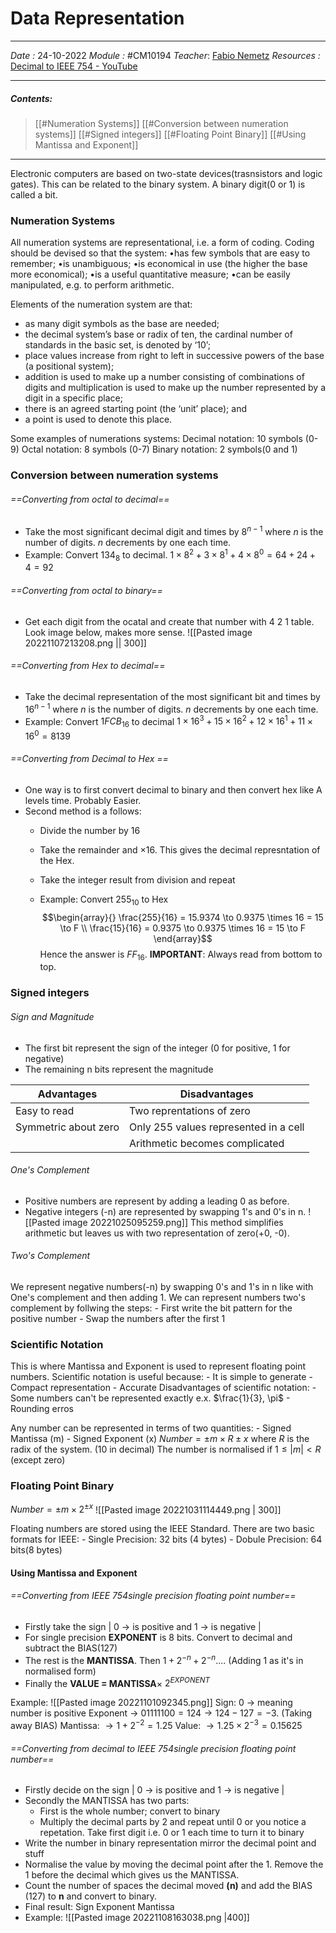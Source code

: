 # Data Representation
---
*Date :*  24-10-2022 
*Module :* #CM10194 
*Teacher*: [Fabio Nemetz](https://moodle.bath.ac.uk/user/profile.php?id=490)
*Resources :* [Decimal to IEEE 754 - YouTube](https://www.youtube.com/watch?v=8afbTaA-gOQ&ab_channel=AbishaliniSivaraman)

---
##### Contents: 
> [[#Numeration Systems]]
> [[#Conversion between numeration systems]]
> [[#Signed integers]]
> [[#Floating Point Binary]]
> [[#Using Mantissa and Exponent]]
--- 

Electronic computers are based on two-state devices(trasnsistors and logic gates). This can be related to the binary system. 
A binary digit(0 or 1) is called a bit.

### Numeration Systems
All numeration systems are representational, i.e. a form of coding. 
Coding should be devised so that the system:
	•has few symbols that are easy to remember;
	•is unambiguous;
	•is economical in use (the higher the base more economical);
	•is a useful quantitative measure;
	•can be easily manipulated, e.g. to perform arithmetic.

Elements of the numeration system are that: 
- as many digit symbols as the base are needed;
- the decimal system’s base or radix of ten, the cardinal number of standards in the basic set, is denoted by ‘10’;
- place values increase from right to left in successive powers of the base (a positional system);
- addition is used to make up a number consisting of combinations of digits and multiplication is used to make up the number represented by a digit in a specific place;
- there is an agreed starting point (the ‘unit’ place); and
- a point is used to denote this place.

Some examples of numerations systems: 
	Decimal notation: 10 symbols (0-9)
	Octal notation: 8 symbols (0-7)
	Binary notation: 2 symbols(0 and 1)

### Conversion between numeration systems

###### ==Converting from octal to decimal==
- Take the most significant decimal digit and times by $8^{n-1}$ where $n$ is the number of digits. $n$ decrements by one each time. 
- Example: Convert $134_8$ to decimal. 
	$1 \times 8^2 + 3 \times 8^1 + 4 \times 8^0 = 64 + 24 + 4 = 92$ 

###### ==Converting from octal to binary==
- Get each digit from the ocatal and create that number with 4 2 1 table. Look image below, makes more sense. 
	![[Pasted image 20221107213208.png || 300]]

###### ==Converting from Hex to decimal==
- Take the decimal representation of the most significant bit and times by $16^{n-1}$ where $n$ is the number of digits. $n$ decrements by one each time. 
- Example: Convert $1FCB_{16}$ to decimal
	$1 \times 16^3 + 15 \times 16^2 + 12 \times 16^1 + 11 \times 16^0 = 8139$ 

###### ==Converting from Decimal to Hex ==
- One way is to first convert decimal to binary and then convert hex like A levels time. Probably Easier. 
- Second method is a follows: 
	- Divide the number by 16
	- Take the remainder and $\times 16$. This gives the decimal represntation of the Hex.
	- Take the integer result from division and repeat

	- Example: Convert $255_{10}$ to Hex
		$$\begin{array}{} \frac{255}{16} = 15.9374 \to 0.9375 \times 16 = 15 \to F \\ 
		\frac{15}{16} = 0.9375 \to 0.9375 \times 16 = 15 \to F \end{array}$$
		Hence the answer is $FF_{16}$. **IMPORTANT**: Always read from bottom to top. 

### Signed integers

###### Sign and Magnitude
- The first bit represent the sign of the integer (0 for positive, 1 for negative)
- The remaining n bits represent the magnitude 

|       **Advantages**           | **Disadvantages**                         |
| -------------------- | ------------------------------------- |
| Easy to read         | Two reprentations of zero             |
| Symmetric about zero | Only 255 values represented in a cell |
|                      | Arithmetic becomes complicated                                    |

###### One's Complement
- Positive numbers are represent by adding a leading 0 as before. 
- Negative integers (-n) are represented by swapping 1's and 0's in n. 
![[Pasted image 20221025095259.png]]
This method simplifies arithmetic but leaves us with two representation of zero(+0, -0). 

###### Two's Complement 
We represent negative numbers(-n) by swapping 0's and 1's in n like with One's complement and then adding 1. 
We can represent numbers two's complement by follwing the steps:
	- First write the bit pattern for the positive number
	- Swap the numbers after the first 1

### Scientific Notation
This is where Mantissa and Exponent is used to represent floating point numbers. 
Scientific notation is useful because: 
	- It is simple to generate
	- Compact representation
	- Accurate
Disadvantages of scientific notation:
	- Some numbers can't be represented exactly e.x. $\frac{1}{3}, \pi$ 
	- Rounding erros

Any number can be represented in terms of two quantities:
	- Signed Mantissa (m)
	- Signed Exponent (x)
$Number =\pm m \times R \pm x$ where $R$ is the radix of the system. (10 in decimal)
The number is normalised if $1 \le  |m| < R$  (except zero)

### Floating Point Binary
$Number = \pm m \times 2^{\pm x}$
![[Pasted image 20221031114449.png | 300]]

Floating numbers are stored using the IEEE Standard. There are two basic formats for IEEE:
	- Single Precision: 32 bits (4 bytes)
	- Dobule Precision: 64 bits(8 bytes)

#### Using Mantissa and Exponent 

###### ==Converting from IEEE 754single precision floating point number==
- Firstly take the sign | 0 $\to$ is positive and 1 $\to$ is negative |
- For single precision **EXPONENT** is 8 bits. Convert to decimal and subtract the BIAS(127)
- The rest is the **MANTISSA**. Then $1 + 2^{-n} + 2^{-n} ...$. (Adding 1 as it's in normalised form)
- Finally the **VALUE = MANTISSA**$\times$ $2^{EXPONENT}$

Example:
	![[Pasted image 20221101092345.png]]
	Sign: $0$ $\to$ meaning number is positive
	Exponent $\to$ $01111100 = 124 \to 124-127 = -3$. (Taking away BIAS)
	Mantissa: $\to 1 + 2^{-2} = 1.25$ 
	Value: $\to 1.25 \times 2^{-3} = 0.15625$

###### ==Converting from decimal to IEEE 754single precision floating point number==
- Firstly decide on the sign | 0 $\to$ is positive and 1 $\to$ is negative |
- Secondly the MANTISSA has two parts:
	- First is the whole number; convert to binary
	- Multiply the decimal parts by 2 and repeat until 0 or you notice a repetation. Take first digit i.e. 0 or 1 each time to turn it to binary
- Write the number in binary representation mirror the decimal point and stuff
- Normalise the value by moving the decimal point after the 1. Remove the 1 before the decimal which gives us the MANTISSA. 
- Count the number of spaces the decimal moved **(n)** and add the BIAS (127) to **n** and convert to binary. 
- Final result: Sign Exponent Mantissa
- Example:
	![[Pasted image 20221108163038.png |400]]
